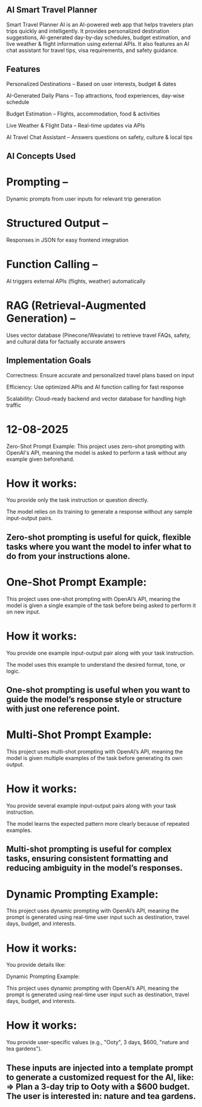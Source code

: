 ## AI Smart Travel Planner  ##

Smart Travel Planner AI is an AI-powered web app that helps travelers plan trips quickly and intelligently. It provides personalized destination suggestions, AI-generated day-by-day schedules, budget estimation, and live weather & flight information using external APIs. It also features an AI chat assistant for travel tips, visa requirements, and safety guidance.

## Features

Personalized Destinations – Based on user interests, budget & dates

AI-Generated Daily Plans – Top attractions, food experiences, day-wise schedule

Budget Estimation – Flights, accommodation, food & activities

Live Weather & Flight Data – Real-time updates via APIs

AI Travel Chat Assistant – Answers questions on safety, culture & local tips


## AI Concepts Used

# Prompting – 
Dynamic prompts from user inputs for relevant trip generation

# Structured Output – 
Responses in JSON for easy frontend integration

# Function Calling –
AI triggers external APIs (flights, weather) automatically

# RAG (Retrieval-Augmented Generation) – 
Uses vector database (Pinecone/Weaviate) to retrieve travel FAQs, safety, and cultural data for factually accurate answers

## Implementation Goals

Correctness: Ensure accurate and personalized travel plans based on input

Efficiency: Use optimized APIs and AI function calling for fast response

Scalability: Cloud-ready backend and vector database for handling high traffic



# 12-08-2025 

Zero-Shot Prompt Example: 
This project uses zero-shot prompting with OpenAI's API, meaning the model is asked to perform a task without any example given beforehand.

# How it works:

You provide only the task instruction or question directly.

The model relies on its training to generate a response without any sample input-output pairs.

Zero-shot prompting is useful for quick, flexible tasks where you want the model to infer what to do from your instructions alone.
---

# One-Shot Prompt Example:

This project uses one-shot prompting with OpenAI’s API, meaning the model is given a single example of the task before being asked to perform it on new input.

# How it works:

You provide one example input-output pair along with your task instruction.

The model uses this example to understand the desired format, tone, or logic.

One-shot prompting is useful when you want to guide the model’s response style or structure with just one reference point.
---

# Multi-Shot Prompt Example:

This project uses multi-shot prompting with OpenAI’s API, meaning the model is given multiple examples of the task before generating its own output.

# How it works:

You provide several example input-output pairs along with your task instruction.

The model learns the expected pattern more clearly because of repeated examples.

Multi-shot prompting is useful for complex tasks, ensuring consistent formatting and reducing ambiguity in the model’s responses.
---

# Dynamic Prompting Example:

This project uses dynamic prompting with OpenAI’s API, meaning the prompt is generated using real-time user input such as destination, travel days, budget, and interests.

# How it works:

You provide details like:

Dynamic Prompting Example:

This project uses dynamic prompting with OpenAI’s API, meaning the prompt is generated using real-time user input such as destination, travel days, budget, and interests.

# How it works:

You provide user-specific values (e.g., "Ooty", 3 days, $600, "nature and tea gardens").

These inputs are injected into a template prompt to generate a customized request for the AI, like:
 => Plan a 3-day trip to Ooty with a $600 budget. The user is interested in: nature and tea gardens.
---


